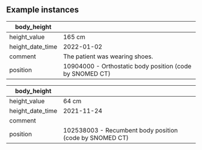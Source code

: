 ## Example instances

| body_height      |                                                  |
|------------------|--------------------------------------------------|
| height_value     | 165 cm                                           |
| height_date_time | 2022-01-02                                       |
| comment          | The patient was wearing shoes.                   |
| position         | 10904000 - Orthostatic body position (code by SNOMED CT) |


| body_height      |                                                  |
|------------------|--------------------------------------------------|
| height_value     | 64 cm                                           |
| height_date_time | 2021-11-24                                       |
| comment          |                    
| position         | 102538003 - Recumbent body position (code by SNOMED CT) |

